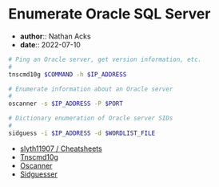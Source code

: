 # Enumerate Oracle SQL Server

* **author**:: Nathan Acks
* **date**:: 2022-07-10

```bash
# Ping an Oracle server, get version information, etc.
#
tnscmd10g $COMMAND -h $IP_ADDRESS

# Enumerate information about an Oracle server
#
oscanner -s $IP_ADDRESS -P $PORT

# Dictionary enumeration of Oracle server SIDs
#
sidguess -i $IP_ADDRESS -d $WORDLIST_FILE
```

* [slyth11907 / Cheatsheets](https://github.com/slyth11907/Cheatsheets)
* [Tnscmd10g](https://www.kali.org/tools/tnscmd10g/)
* [Oscanner](https://www.kali.org/tools/oscanner/)
* [Sidguesser](https://www.kali.org/tools/sidguesser/)
